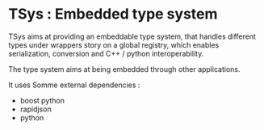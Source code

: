 # TSys : Embedded type system

TSys aims at providing an embeddable type system, that handles different types under wrappers story on a global registry, which enables serialization, conversion and C++ / python interoperability.

The type system aims at being embedded through other applications.

It uses Somme external dependencies :
 - boost python
 - rapidjson
 - python